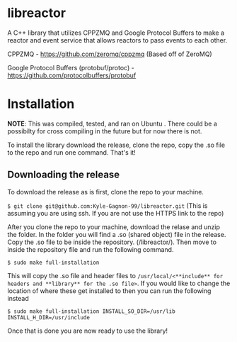 # libreactor
A C++ library that utilizes CPPZMQ and Google Protocol Buffers to make a reactor and event service that allows reactors to pass events to each other.

CPPZMQ - https://github.com/zeromq/cppzmq (Based off of ZeroMQ)

Google Protocol Buffers (protobuf/protoc) - https://github.com/protocolbuffers/protobuf

# Installation
**NOTE**: This was compiled, tested, and ran on Ubuntu <version>. There could be a possibilty for cross compiling in the future but for now there is not.
  
To install the library download the release, clone the repo, copy the .so file to the repo and run one command. That's it!

## Downloading the release
To download the release as is first, clone the repo to your machine.
  
  ```$ git clone git@github.com:Kyle-Gagnon-99/libreactor.git```
(This is assuming you are using ssh. If you are not use the HTTPS link to the repo)
  
After you clone the repo to your machine, download the relase and unzip the folder. In the folder you will find a .so (shared object) file in the release. Copy the .so file to be inside the repository. (<Clone Location>/libreactor/). Then move to inside the repository file and run the following command.
  
```$ sudo make full-installation```
  
This will copy the .so file and header files to ```/usr/local/<**include** for headers and **library** for the .so file>```. If you would like to change the location of where these get installed to then you can run the following instead
  
```
$ sudo make full-installation INSTALL_SO_DIR=/usr/lib INSTALL_H_DIR=/usr/include
```
  
Once that is done you are now ready to use the library!
